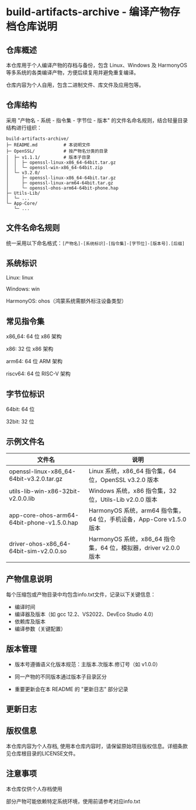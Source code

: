 # build-artifacts-archive - 编译产物存档仓库说明

## 仓库概述
本仓库用于个人编译产物的存档与备份，包含 Linux、Windows 及 HarmonyOS 等多系统的各类编译产物，方便后续复用并避免重复编译。

仓库内容为个人自用，包含二进制文件、库文件及应用包等。

## 仓库结构

采用 "产物名 - 系统 - 指令集 - 字节位 - 版本" 的文件名命名规则，结合轻量目录结构进行组织：
```plaintext
build-artifacts-archive/
├─ README.md          # 本说明文件
├─ OpenSSL/           # 按产物名分类的目录
│  ├─ v1.1.1/         # 版本子目录
│  │  ├─ openssl-linux-x86_64-64bit.tar.gz
│  │  └─ openssl-win-x86_64-64bit.zip
│  └─ v3.2.0/
│     ├─ openssl-linux-x86_64-64bit.tar.gz
│     ├─ openssl-linux-arm64-64bit.tar.gz
│     └─ openssl-ohos-arm64-64bit-phone.hap
├─ Utils-Lib/
│  └─ ...
└─ App-Core/
   └─ ...
```
## 文件名命名规则

统一采用以下命名格式：`[产物名]-[系统标识]-[指令集]-[字节位]-[版本号].[后缀]`

## 系统标识
Linux: linux

Windows: win

HarmonyOS: ohos（鸿蒙系统需额外标注设备类型）

## 常见指令集

x86_64: 64 位 x86 架构

x86: 32 位 x86 架构

arm64: 64 位 ARM 架构

riscv64: 64 位 RISC-V 架构

## 字节位标识
64bit: 64 位

32bit: 32 位

## 示例文件名
|文件名|说明|
|--|--|
|openssl-linux-x86_64-64bit-v3.2.0.tar.gz | Linux 系统，x86_64 指令集，64 位，OpenSSL v3.2.0 版本|
|utils-lib-win-x86-32bit-v2.0.0.lib|Windows 系统，x86 指令集，32 位，Utils-Lib v2.0.0 版本|
|app-core-ohos-arm64-64bit-phone-v1.5.0.hap|HarmonyOS 系统，arm64 指令集，64 位，手机设备，App-Core v1.5.0 版本|
|driver-ohos-x86_64-64bit-sim-v2.0.0.so|HarmonyOS 系统，x86_64 指令集，64 位，模拟器，driver v2.0.0 版本|

## 产物信息说明

每个压缩包或产物目录中均包含info.txt文件，记录以下关键信息：

* 编译时间
* 编译器及版本（如 gcc 12.2、VS2022、DevEco Studio 4.0）
* 依赖库及版本
* 编译参数（关键配置）

## 版本管理
* 版本号遵循语义化版本规范：主版本.次版本.修订号（如 v1.0.0）

* 同一产物的不同版本通过版本子目录区分

* 重要更新会在本 README 的 "更新日志" 部分记录

## 更新日志

## 版权信息

本仓库内容为个人存档, 使用本仓库内容时，请保留原始项目版权信息。详细条款见仓库根目录的LICENSE文件。

## 注意事项

本仓库仅供个人存档使用

部分产物可能依赖特定系统环境，使用前请参考对应info.txt

